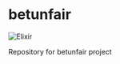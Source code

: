 # betunfair

![Elixir](https://img.shields.io/badge/elixir-%234B275F.svg?style=for-the-badge&logo=elixir&logoColor=white)

Repository for betunfair project
